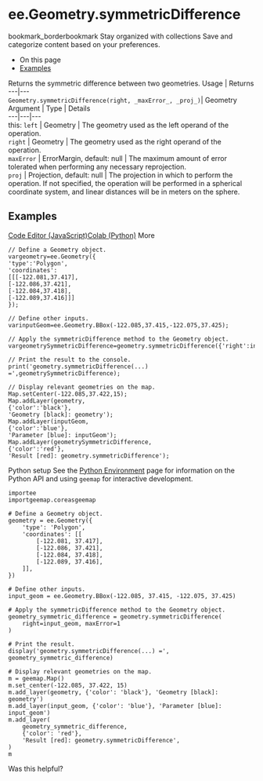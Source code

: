  
#  ee.Geometry.symmetricDifference
bookmark_borderbookmark Stay organized with collections  Save and categorize content based on your preferences.
  * On this page
  * [Examples](https://developers.google.com/earth-engine/apidocs/ee-geometry-symmetricdifference#examples)


Returns the symmetric difference between two geometries.
Usage | Returns  
---|---  
`Geometry.symmetricDifference(right, _maxError_, _proj_)`|  Geometry  
Argument | Type | Details  
---|---|---  
this: `left` | Geometry | The geometry used as the left operand of the operation.  
`right` | Geometry | The geometry used as the right operand of the operation.  
`maxError` | ErrorMargin, default: null | The maximum amount of error tolerated when performing any necessary reprojection.  
`proj` | Projection, default: null | The projection in which to perform the operation. If not specified, the operation will be performed in a spherical coordinate system, and linear distances will be in meters on the sphere.  
## Examples
[Code Editor (JavaScript)](https://developers.google.com/earth-engine/apidocs/ee-geometry-symmetricdifference#code-editor-javascript-sample)[Colab (Python)](https://developers.google.com/earth-engine/apidocs/ee-geometry-symmetricdifference#colab-python-sample) More
```
// Define a Geometry object.
vargeometry=ee.Geometry({
'type':'Polygon',
'coordinates':
[[[-122.081,37.417],
[-122.086,37.421],
[-122.084,37.418],
[-122.089,37.416]]]
});

// Define other inputs.
varinputGeom=ee.Geometry.BBox(-122.085,37.415,-122.075,37.425);

// Apply the symmetricDifference method to the Geometry object.
vargeometrySymmetricDifference=geometry.symmetricDifference({'right':inputGeom,'maxError':1});

// Print the result to the console.
print('geometry.symmetricDifference(...) =',geometrySymmetricDifference);

// Display relevant geometries on the map.
Map.setCenter(-122.085,37.422,15);
Map.addLayer(geometry,
{'color':'black'},
'Geometry [black]: geometry');
Map.addLayer(inputGeom,
{'color':'blue'},
'Parameter [blue]: inputGeom');
Map.addLayer(geometrySymmetricDifference,
{'color':'red'},
'Result [red]: geometry.symmetricDifference');
```
Python setup
See the [ Python Environment](https://developers.google.com/earth-engine/guides/python_install) page for information on the Python API and using `geemap` for interactive development.
```
importee
importgeemap.coreasgeemap
```
```
# Define a Geometry object.
geometry = ee.Geometry({
    'type': 'Polygon',
    'coordinates': [[
        [-122.081, 37.417],
        [-122.086, 37.421],
        [-122.084, 37.418],
        [-122.089, 37.416],
    ]],
})

# Define other inputs.
input_geom = ee.Geometry.BBox(-122.085, 37.415, -122.075, 37.425)

# Apply the symmetricDifference method to the Geometry object.
geometry_symmetric_difference = geometry.symmetricDifference(
    right=input_geom, maxError=1
)

# Print the result.
display('geometry.symmetricDifference(...) =', geometry_symmetric_difference)

# Display relevant geometries on the map.
m = geemap.Map()
m.set_center(-122.085, 37.422, 15)
m.add_layer(geometry, {'color': 'black'}, 'Geometry [black]: geometry')
m.add_layer(input_geom, {'color': 'blue'}, 'Parameter [blue]: input_geom')
m.add_layer(
    geometry_symmetric_difference,
    {'color': 'red'},
    'Result [red]: geometry.symmetricDifference',
)
m
```

Was this helpful?
